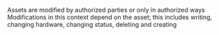 Assets are modified by authorized parties or only in authorized ways
	Modifications in this context depend on the asset; this includes writing, changing hardware, changing status, deleting and creating